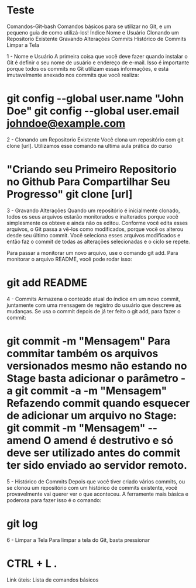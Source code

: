 # Teste

Comandos-Git-bash
Comandos básicos para se utilizar no Git, e um pequeno guia de como utilizá-los!
Índice
Nome e Usuário
Clonando um Repositorio Existente
Gravando Alterações
Commits
Histórico de Commits
Limpar a Tela

1 - Nome e Usuário
A primeira coisa que você deve fazer quando instalar o Git é definir o seu nome de usuário e endereço de e-mail. Isso é importante porque todos os commits no Git utilizam essas informações, e está imutavelmente anexado nos commits que você realiza:

git config --global user.name "John Doe"
git config --global user.email johndoe@example.com
=======================================================================================


2 - Clonando um Repositorio Existente
Você clona um repositório com git clone [url]. Utilizamos esse comando na ultima aula prática do curso

"Criando seu Primeiro Repositorio no Github Para Compartilhar Seu Progresso"
git clone [url]
=======================================================================================


3 - Gravando Alterações
Quando um repositório é inicialmente clonado, todos os seus arquivos estarão monitorados e inalterados porque você simplesmente os obteve e ainda não os editou. Conforme você edita esses arquivos, o Git passa a vê-los como modificados, porque você os alterou desde seu último commit. Você seleciona esses arquivos modificados e então faz o commit de todas as alterações selecionadas e o ciclo se repete.

Para passar a monitorar um novo arquivo, use o comando git add. Para monitorar o arquivo README, você pode rodar isso:

git add README
=======================================================================================


4 - Commits
Armazena o conteúdo atual do índice em um novo commit, juntamente com uma mensagem de registro do usuário que descreve as mudanças. Se usa o commit depois de já ter feito o git add, para fazer o commit:

git commit -m "Mensagem"
Para commitar também os arquivos versionados mesmo não estando no Stage basta adicionar o parâmetro -a
git commit -a -m "Mensagem"
Refazendo commit quando esquecer de adicionar um arquivo no Stage:
git commit -m "Mensagem" --amend
O amend é destrutivo e só deve ser utilizado antes do commit ter sido enviado ao servidor remoto.
=======================================================================================


5 - Histórico de Commits
Depois que você tiver criado vários commits, ou se clonou um repositório com um histórico de commits existente, você provavelmente vai querer ver o que aconteceu. A ferramente mais básica e poderosa para fazer isso é o comando:

git log
=======================================================================================


6 - Limpar a Tela
Para limpar a tela do Git, basta pressionar

CTRL + L
.
=======================================================================================

Link úteis:
Lista de comandos básicos
